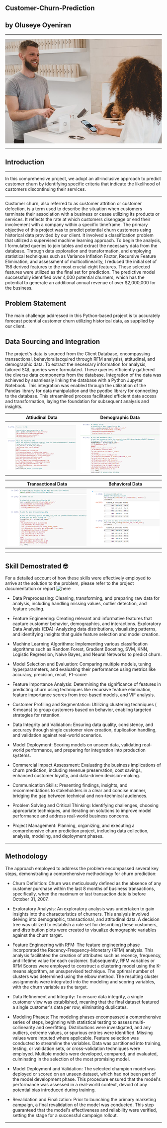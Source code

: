 ## Customer-Churn-Prediction
## by Oluseye Oyeniran
---
![](Customer_churn_image.jpg)

***

## Introduction
_ _ _

In this comprehensive project, we adopt an all-inclusive approach to predict customer churn by identifying specific criteria that indicate the likelihood of customers discontinuing their services.

---

Customer churn, also referred to as customer attrition or customer defection, is a term used to describe the situation when customers terminate their association with a business or cease utilizing its products or services. It reflects the rate at which customers disengage or end their involvement with a company within a specific timeframe. The primary objective of this project was to predict potential churn customers using historical data provided by our client. It involved a classification problem that utilized a supervised machine learning approach. To begin the analysis, I formulated queries to join tables and extract the necessary data from the database. Through data exploration and transformation, and employing statistical techniques such as Variance Inflation Factor, Recursive Feature Elimination, and assessment of multicollinearity, I reduced the initial set of 158 derived features to the most crucial eight features. These selected features were utilized as the final set for prediction. The predictive model successfully identified over 4,000 potential churners, which has the potential to generate an additional annual revenue of over $2,000,000 for the business.

## Problem Statement

The main challenge addressed in this Python-based project is to accurately forecast potential customer churn utilizing historical data, as supplied by our client.

## Data Sourcing and Integration

The project's data is sourced from the Client Database, encompassing transactional, behavioral(acquired through RFM analysis), attitudinal, and demographic data. To extract the necessary information for analysis, tailored SQL queries were formulated. These queries efficiently gathered the diverse data components from the database.
Integration of the data was achieved by seamlessly linking the database with a Python Jupyter Notebook. This integration was enabled through the utilization of the Pandas library for data manipulation and the pyodbc library for connecting to the database. This streamlined process facilitated efficient data access and transformation, laying the foundation for subsequent analysis and insights.

Attiudinal Data       |  Demographic Data
:---------------:     |:----------------:
 ![](attitudinal.png) | ![](demographic_query.png)  


Transactional Data       |  Behavioral Data
:---------------:     |:----------------:
 ![](Transactional.png) | ![](behavioral.png) 

---

## Skill Demostrated 🤓
For a detailed account of how these skills were effectively employed to arrive at the solution to the problem, please refer to the project documentation or report ![here](https://github.com/Eriayomide/Customer-Churn-modelling/blob/main/OLuseye%20Cusomer_Churn_Prediction_Pairview2.ipynb)

- Data Preprocessing: Cleaning, transforming, and preparing raw data for analysis, including handling missing values, outlier detection, and feature scaling.

- Feature Engineering: Creating relevant and informative features that capture customer behavior, demographics, and interactions.
Exploratory Data Analysis (EDA): Analyzing data distributions, visualizing patterns, and identifying insights that guide feature selection and model creation.

- Machine Learning Algorithms: Implementing various classification algorithms such as Random Forest, Gradient Boosting, SVM, KNN, Logistic Regression, Naive Bayes, and Neural Networks to predict churn.

- Model Selection and Evaluation: Comparing multiple models, tuning hyperparameters, and evaluating their performance using metrics like accuracy, precision, recall, F1-score

- Feature Importance Analysis: Determining the significance of features in predicting churn using techniques like recursive feature elimination, feature importance scores from tree-based models, and VIF analysis.

- Customer Profiling and Segmentation: Utilizing clustering techniques ( K-means) to group customers based on behavior, enabling targeted strategies for retention.
  
- Data Integrity and Validation: Ensuring data quality, consistency, and accuracy through single customer view creation, duplication handling, and validation against real-world scenarios.

- Model Deployment: Scoring models on unseen data, validating real-world performance, and preparing for integration into production systems.

- Commercial Impact Assessment: Evaluating the business implications of churn prediction, including revenue preservation, cost savings, enhanced customer loyalty, and data-driven decision-making.

- Communication Skills: Presenting findings, insights, and recommendations to stakeholders in a clear and concise manner, bridging the gap between technical and non-technical audiences.

- Problem Solving and Critical Thinking: Identifying challenges, choosing appropriate techniques, and iterating on solutions to improve model performance and address real-world business concerns.

- Project Management: Planning, organizing, and executing a comprehensive churn prediction project, including data collection, analysis, modeling, and deployment phases.

---

## Methodology

The approach employed to address the problem encompassed several key steps, demonstrating a comprehensive methodology for churn prediction:
- Churn Definition: Churn was meticulously defined as the absence of any customer purchase within the last 8 months of business transactions, specifically, when the maximum or last transaction date is before October 31, 2007.

- Exploratory Analysis: An exploratory analysis was undertaken to gain insights into the characteristics of churners. This analysis involved delving into demographic, transactional, and attitudinal data. A decision tree was utilized to establish a rule set for describing these customers, and distribution plots were created to visualize demographic variables against the churn target.

- Feature Engineering with RFM: The feature engineering phase incorporated the Recency-Frequency-Monetary (RFM) analysis. This analysis facilitated the creation of attributes such as recency, frequency, and lifetime value for each customer. Subsequently, RFM variables or RFM Scores were employed to construct a clustering model using the K-means algorithm, an unsupervised technique. The optimal number of clusters was determined using the elbow method. The resulting cluster assignments were integrated into the modeling and scoring variables, with the churn variable as the target.

- Data Refinement and Integrity: To ensure data integrity, a single customer view was established, meaning that the final dataset featured a single customer's data per row, eliminating duplicates.

- Modeling Phases: The modeling phases encompassed a comprehensive series of steps, beginning with statistical testing to assess multi-collinearity and overfitting. Distributions were investigated, and any outliers, extreme values, or spurious entries were identified. Missing values were imputed where applicable. Feature selection was conducted to streamline the variables. Data was partitioned into training, testing, or validation sets, or cross-validation techniques were employed. Multiple models were developed, compared, and evaluated, culminating in the selection of the most promising model.

- Model Deployment and Validation: The selected champion model was deployed or scored on an unseen dataset, which had not been part of the model development phase. This procedure ensured that the model's performance was assessed in a real-world context, devoid of any potential bias introduced during training.

- Revalidation and Finalization: Prior to launching the primary marketing campaign, a final revalidation of the model was conducted. This step guaranteed that the model's effectiveness and reliability were verified, setting the stage for a successful campaign rollout.

---

 
